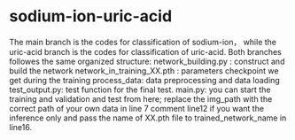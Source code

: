 # sodium-ion-uric-acid
The main branch is the codes for classification of sodium-ion， while the uric-acid branch is the codes for classification of uric-acid.
Both branches followes the same organized structure:
network_building.py  :  construct and build the network
network_in_training_XX.pth :  parameters checkpoint we get during the training
process_data: data preprocessing and data loading
test_output.py:  test function for the final test.
main.py:  you can start the training and validation and test from here; 
          replace the img_path with the correct path of your own data in line 7
          comment line12 if you want the inference only and pass the name of XX.pth file to trained_network_name in line16.
